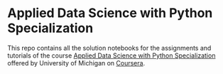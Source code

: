 # Applied Data Science with Python Specialization
This repo contains all the solution notebooks for the assignments and tutorials of the course [Applied Data Science with Python Specialization](https://www.coursera.org/specializations/data-science-python) offered by University of Michigan on [Coursera](https://www.coursera.org/).
